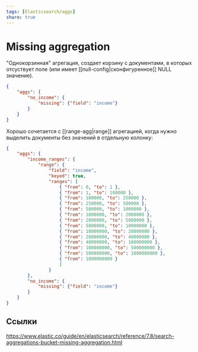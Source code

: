 ```yaml
---
tags: [Elasticsearch/aggs]
share: true
---
```

# Missing aggregation
"Однокорзинная" агрегация, создает корзину c документами, в которых отсуствует поле (или имеет [[null-config|сконфигуренное]] NULL значение).
```json
{
    "aggs": {
        "no_income": {
            "missing": {"field": "income"}
        }
    }
}
```
Хорошо сочетается с [[range-agg|range]] агрегацией, когда нужно выделить документы без значений в отдельную колонку:
```json
{
    "aggs": {
        "income_ranges": {
            "range": {
                "field": "income",
                "keyed": true,
                "ranges": [
                    { "from": 0, "to": 1 },
                    { "from": 1, "to": 100000 },
                    { "from": 100000, "to": 250000 },
                    { "from": 250000, "to": 500000 },
                    { "from": 500000, "to": 1000000 },
                    { "from": 1000000, "to": 2000000 },
                    { "from": 2000000, "to": 5000000 },
                    { "from": 5000000, "to": 10000000 },
                    { "from": 10000000, "to": 20000000 },
                    { "from": 20000000, "to": 40000000 },
                    { "from": 40000000, "to": 100000000 },
                    { "from": 100000000, "to": 500000000 },
                    { "from": 500000000, "to": 1000000000 },
                    { "from": 1000000000 }
                    ]
                }
        },
        "no_income": {
            "missing": {"field": "income"}
        }
    }
}
```
## Ссылки
https://www.elastic.co/guide/en/elasticsearch/reference/7.8/search-aggregations-bucket-missing-aggregation.html
